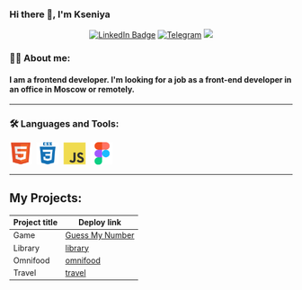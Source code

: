 ### Hi there 👋, I'm Kseniya

<div id="header" align="center">
  <a href = "https://www.linkedin.com/in/kseniya-kerzhner-a7b965176/" target="_blank"><img src="https://img.shields.io/badge/LinkedIn-blue"  alt="LinkedIn Badge"/></a>
  <a href = https://t.me/KerzhnerKseniya target="_blank"><img src="https://img.shields.io/badge/-Telegram-0088cc?style=flat-square&logo=Telegram&logoColor=white" alt="Telegram"/></a>
  <img src = "https://www.codewars.com/users/rsschool_66d39914998bf494/badges/micro">
</div>

### :woman_technologist: About me:
#### I am a frontend developer. I'm looking for a job as a front-end developer in an office in Moscow or remotely.
---

### :hammer_and_wrench: Languages and Tools:
<div>
  <img src="https://github.com/devicons/devicon/blob/master/icons/html5/html5-original.svg" title="HTML5" alt="HTML" width="40" height="40"/>&nbsp;
  <img src="https://github.com/devicons/devicon/blob/master/icons/css3/css3-plain-wordmark.svg"  title="CSS3" alt="CSS" width="40" height="40"/>&nbsp;
  <img src="https://github.com/devicons/devicon/blob/master/icons/javascript/javascript-original.svg" title="JavaScript" alt="JavaScript" width="40" height="40"/>&nbsp;
  <img src="https://github.com/devicons/devicon/blob/master/icons/figma/figma-original.svg" title="Figma" alt="Figma" width="40" height="40"/>&nbsp;
</div>

---

## My Projects:

| Project title | Deploy link |
| ----------- | ----------- |
| Game| [Guess My Number](https://kseniyakerzhner.github.io/GuessMyNumber/)|
| Library    | [library](https://rolling-scopes-school.github.io/kseniyakerzhner-JSFEPRESCHOOL2023Q2/library/)   |
| Omnifood    | [omnifood](https://kseniyakerzhner.github.io/Omnifood-Project/)   |
| Travel | [travel](https://rolling-scopes-school.github.io/kseniyakerzhner-JSFEPRESCHOOL2022Q2/travel/) |


<!--
**KseniyaKerzhner/KseniyaKerzhner** is a ✨ _special_ ✨ repository because its `README.md` (this file) appears on your GitHub profile.

Here are some ideas to get you started:

- 🔭 I’m currently working on ...
- 🌱 I’m currently learning ...
- 👯 I’m looking to collaborate on ...
- 🤔 I’m looking for help with ...
- 💬 Ask me about ...
- 📫 How to reach me: ...
- 😄 Pronouns: ...
- ⚡ Fun fact: ...
-->
